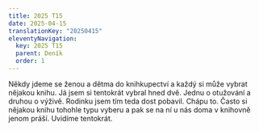 ```yaml
---
title: 2025 T15
date: 2025-04-15
translationKey: "20250415"
eleventyNavigation:
  key: 2025 T15
  parent: Deník
  order: 1
---
```

Někdy jdeme se ženou a dětma do knihkupectví a každý si může vybrat nějakou knihu. Já jsem si tentokrát vybral hned dvě. Jednu o otužování a druhou o výživě. Rodinku jsem tím teda dost pobavil. Chápu to. Často si nějakou knihu tohohle typu vyberu a pak se na ní u nás doma v knihovně jenom práší. Uvidíme tentokrát.